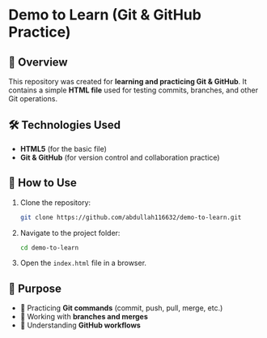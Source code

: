 # Demo to Learn (Git & GitHub Practice)

## 📌 Overview
This repository was created for **learning and practicing Git & GitHub**. It contains a simple **HTML file** used for testing commits, branches, and other Git operations.

## 🛠️ Technologies Used
- **HTML5** (for the basic file)  
- **Git & GitHub** (for version control and collaboration practice)  

## 🚀 How to Use
1. Clone the repository:
   ```sh
   git clone https://github.com/abdullah116632/demo-to-learn.git
   ```
2. Navigate to the project folder:
   ```sh
   cd demo-to-learn
   ```
3. Open the `index.html` file in a browser.

## 📌 Purpose
- 📂 Practicing **Git commands** (commit, push, pull, merge, etc.)  
- 🌿 Working with **branches and merges**  
- 🔄 Understanding **GitHub workflows**  

